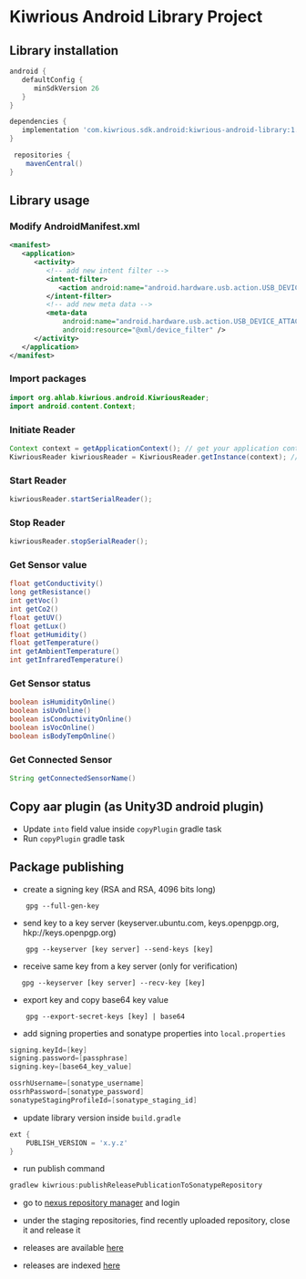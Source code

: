 # Kiwrious Android Library Project


## Library installation

```groovy
android {
   defaultConfig {
      minSdkVersion 26
   }
}
```

```groovy
dependencies {
   implementation 'com.kiwrious.sdk.android:kiwrious-android-library:1.0.2'
}
```

```groovy
 repositories {
    mavenCentral()
}
```

## Library usage

### Modify AndroidManifest.xml
```xml
<manifest>
   <application>
      <activity>
         <!-- add new intent filter -->
         <intent-filter>
            <action android:name="android.hardware.usb.action.USB_DEVICE_ATTACHED" />
         </intent-filter>
         <!-- add new meta data -->
         <meta-data
             android:name="android.hardware.usb.action.USB_DEVICE_ATTACHED"
             android:resource="@xml/device_filter" />
      </activity>
   </application>
</manifest>
```

### Import packages
```java
import org.ahlab.kiwrious.android.KiwriousReader;
import android.content.Context;
```
### Initiate Reader
```java
Context context = getApplicationContext(); // get your application context
KiwriousReader kiwriousReader = KiwriousReader.getInstance(context); // pass it to kiwrious library
```

### Start Reader
```java
kiwriousReader.startSerialReader();
```

### Stop Reader
```java
kiwriousReader.stopSerialReader();
```

### Get Sensor value
```java
float getConductivity()
long getResistance()
int getVoc()
int getCo2()
float getUV()
float getLux()
float getHumidity()
float getTemperature()
int getAmbientTemperature()
int getInfraredTemperature()
```

### Get Sensor status
```java
boolean isHumidityOnline()
boolean isUvOnline()
boolean isConductivityOnline()
boolean isVocOnline()
boolean isBodyTempOnline()
```

### Get Connected Sensor
```java
String getConnectedSensorName()
```

## Copy aar plugin (as Unity3D android plugin)
- Update `into` field value inside `copyPlugin` gradle task
- Run `copyPlugin` gradle task


## Package publishing
* create a signing key (RSA and RSA, 4096 bits long)
```linux
    gpg --full-gen-key
```

* send key to a key server (keyserver.ubuntu.com, keys.openpgp.org, hkp://keys.openpgp.org)
```linux
    gpg --keyserver [key server] --send-keys [key]
```

* receive same key from a key server (only for verification)
```linux
   gpg --keyserver [key server] --recv-key [key]
```

* export key and copy base64 key value
```linux
    gpg --export-secret-keys [key] | base64
```

* add signing properties and sonatype properties into `local.properties`
```groovy
signing.keyId=[key]
signing.password=[passphrase]
signing.key=[base64_key_value]

ossrhUsername=[sonatype_username]
ossrhPassword=[sonatype_password]
sonatypeStagingProfileId=[sonatype_staging_id]
```

* update library version inside `build.gradle`
```groovy
ext {
    PUBLISH_VERSION = 'x.y.z'
}
```

* run publish command
```groovy
gradlew kiwrious:publishReleasePublicationToSonatypeRepository
```

* go to [nexus repository manager](https://s01.oss.sonatype.org/) and login

* under the staging repositories, find recently uploaded repository, close it and release it

* releases are available [here](https://repo1.maven.org/maven2/com/kiwrious/sdk/android/kiwrious-android-library/)

* releases are indexed [here](https://search.maven.org/)







